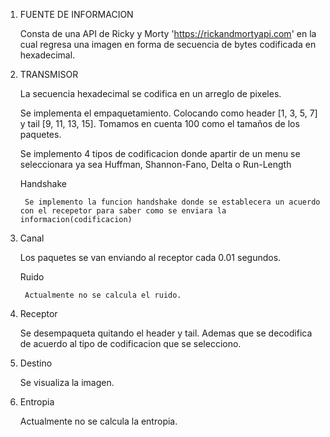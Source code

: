 1. FUENTE DE INFORMACION

    Consta de una API de Ricky y Morty 'https://rickandmortyapi.com' en la cual regresa una imagen en forma de secuencia de bytes codificada en hexadecimal.

2. TRANSMISOR

    La secuencia hexadecimal se codifica en un arreglo de pixeles. 

    Se implementa el empaquetamiento. Colocando como header [1, 3, 5, 7] y tail [9, 11, 13, 15]. Tomamos en cuenta 100 como el tamaños de los paquetes.

    Se implemento 4 tipos de codificacion donde apartir de un menu se seleccionara ya sea Huffman, Shannon-Fano, Delta o Run-Length

    Handshake

        Se implemento la funcion handshake donde se establecera un acuerdo con el recepetor para saber como se enviara la informacion(codificacion)

3. Canal

    Los paquetes se van enviando al receptor cada 0.01 segundos.

    Ruido

        Actualmente no se calcula el ruido.


4. Receptor

    Se desempaqueta quitando el header y tail. Ademas que se decodifica de acuerdo al tipo de codificacion que se selecciono.

5. Destino

    Se visualiza la imagen.

6. Entropia

    Actualmente no se calcula la entropia.

